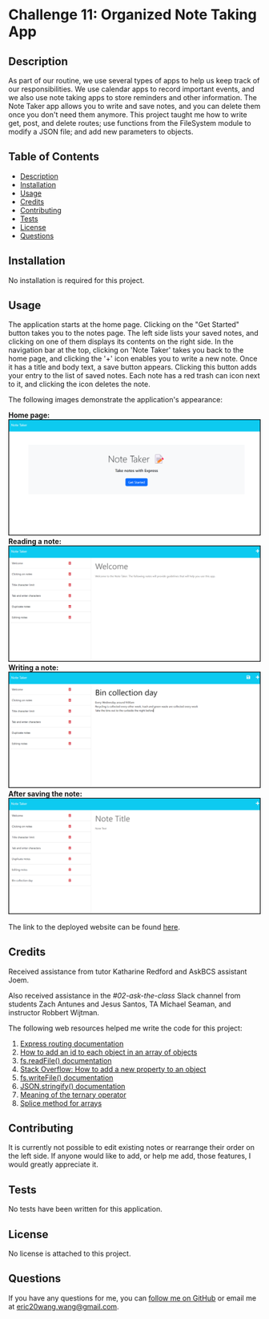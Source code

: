 # Challenge 11: Organized Note Taking App

## Description
As part of our routine, we use several types of apps to help us keep track of our responsibilities. We use calendar apps to record important events, and we also use note taking apps to store reminders and other information. The Note Taker app allows you to write and save notes, and you can delete them once you don't need them anymore. This project taught me how to write get, post, and delete routes; use functions from the FileSystem module to modify a JSON file; and add new parameters to objects.

## Table of Contents
- [Description](#description)
- [Installation](#installation)
- [Usage](#usage)
- [Credits](#credits)
- [Contributing](#contributing)
- [Tests](#tests)
- [License](#license)
- [Questions](#questions)

## Installation
No installation is required for this project.

## Usage
The application starts at the home page. Clicking on the "Get Started" button takes you to the notes page. The left side lists your saved notes, and clicking on one of them displays its contents on the right side. In the navigation bar at the top, clicking on 'Note Taker' takes you back to the home page, and clicking the '+' icon enables you to write a new note. Once it has a title and body text, a save button appears. Clicking this button adds your entry to the list of saved notes. Each note has a red trash can icon next to it, and clicking the icon deletes the note.

The following images demonstrate the application's appearance:

**Home page:**
![Home page](Assets/Images/home_page.png)
**Reading a note:**
![Reading a note](Assets/Images/reading_a_note.png)
**Writing a note:**
![Writing a note](Assets/Images/writing_a_note_cursor_visible.png)
**After saving the note:**
![After saving the note](Assets/Images/after_saving_the_note.png)

The link to the deployed website can be found [here](https://organized-note-taking-app-ab8f1d884f19.herokuapp.com/).
## Credits
Received assistance from tutor Katharine Redford and AskBCS assistant Joem.

Also received assistance in the *#02-ask-the-class* Slack channel from students Zach Antunes and Jesus Santos, TA Michael Seaman, and instructor Robbert Wijtman.

The following web resources helped me write the code for this project:

1. [Express routing documentation](https://expressjs.com/en/guide/routing.html)
2. [How to add an id to each object in an array of objects](https://www.tutorialspoint.com/adding-a-unique-id-for-each-entry-in-json-object-in-javascript)
3. [fs.readFile() documentation](https://nodejs.org/dist/latest-v6.x/docs/api/fs.html#fs_fs_readfile_file_options_callback)
4. [Stack Overflow: How to add a new property to an object](https://stackoverflow.com/questions/1168807/how-can-i-add-a-key-value-pair-to-a-javascript-object)
5. [fs.writeFile() documentation](https://nodejs.org/dist/latest-v6.x/docs/api/fs.html#fs_fs_writefile_file_data_options_callback)
6. [JSON.stringify() documentation](https://developer.mozilla.org/en-US/docs/Web/JavaScript/Reference/Global_Objects/JSON/stringify)
7. [Meaning of the ternary operator](https://builtin.com/software-engineering-perspectives/javascript-question-mark-operator)
8. [Splice method for arrays](https://www.w3schools.com/jsref/jsref_splice.asp)

## Contributing
It is currently not possible to edit existing notes or rearrange their order on the left side. If anyone would like to add, or help me add, those features, I would greatly appreciate it.

## Tests
No tests have been written for this application.

## License
No license is attached to this project.

## Questions
If you have any questions for me, you can [follow me on GitHub](https://github.com/GimmeKitties711) or email me at eric20wang.wang@gmail.com.

